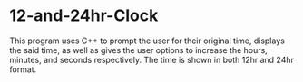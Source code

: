 # 12-and-24hr-Clock
This program uses C++ to prompt the user for their original time, displays the said time, as well as gives the user options to increase the hours, minutes, and seconds respectively. The time is shown in both 12hr and 24hr format.
